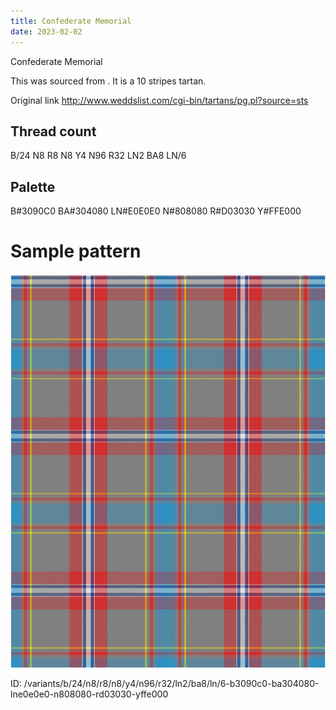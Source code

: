 ```yaml
---
title: Confederate Memorial
date: 2023-02-02
---
```

Confederate Memorial

This was sourced from <no value>.  It is a 10 stripes tartan.

Original link http://www.weddslist.com/cgi-bin/tartans/pg.pl?source=sts

## Thread count
B/24 N8 R8 N8 Y4 N96 R32 LN2 BA8 LN/6

## Palette
B#3090C0 BA#304080 LN#E0E0E0 N#808080 R#D03030 Y#FFE000

# Sample pattern

![Tartan detail](tartan.png "B/24 N8 R8 N8 Y4 N96 R32 LN2 BA8 LN/6 tartan")

ID: /variants/b/24/n8/r8/n8/y4/n96/r32/ln2/ba8/ln/6-b3090c0-ba304080-lne0e0e0-n808080-rd03030-yffe000